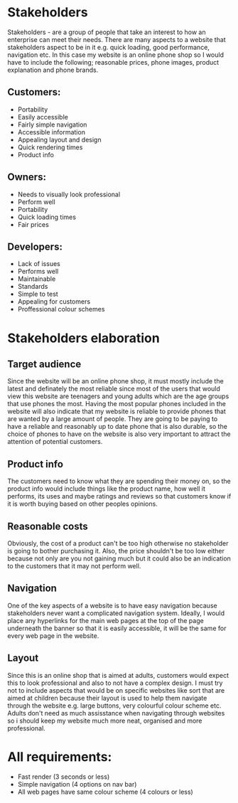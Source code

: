 # Stakeholders

Stakeholders - are a group of people that take an interest to how an enterprise can meet their needs. There are many aspects to a website that stakeholders aspect to be in it e.g. quick loading, good performance, navigation etc. In this case my website is an online phone shop so I would have to include the following; reasonable prices, phone images, product explanation and phone brands.

## Customers:
- Portability
- Easily accessible
- Fairly simple navigation
- Accessible information
- Appealing layout and design
- Quick rendering times
- Product info

## Owners:
- Needs to visually look professional
- Perform well 
- Portability
- Quick loading times
- Fair prices

## Developers:
- Lack of issues
- Performs well
- Maintainable
- Standards
- Simple to test
- Appealing for customers
- Proffessional colour schemes

# Stakeholders elaboration

## Target audience
Since the website will be an online phone shop, it must mostly include the latest and definately the most reliable since most of the users that would view this website are teenagers and young adults which are the age groups that use phones the most. Having the most popular phones included in the website will also indicate that my website is reliable to provide phones that are wanted by a large amount of people. They are going to be paying to have a reliable and reasonably up to date phone that is also durable, so the choice of phones to have on the website is also very important to attract the attention of potential customers.

## Product info
The customers need to know what they are spending their money on, so the product info would include things like the product name, how well it performs, its uses and maybe ratings and reviews so that customers know if it is worth buying based on other peoples opinions.

## Reasonable  costs
Obviously, the cost of a product can't be too high otherwise no stakeholder is going to bother purchasing it. Also, the price shouldn't be too low either because not only are you not gaining much but it could also be an indication to the customers that it may not perform well. 

## Navigation
One of the key aspects of a website is to have easy navigation because stakeholders never want a complicated navigation system. Ideally, I would place any hyperlinks for the main web pages at the top of the page underneath the banner so that it is easily accessible, it will be the same for every web page in the website. 

## Layout
Since this is an online shop that is aimed at adults, customers would expect this to look professional and also to not have a complex design. I must try not to include aspects that would be on specific websites like sort that are aimed at children because their layout is used to help them navigate through the website e.g. large buttons, very colourful colour scheme etc. Adults don't need as much assisstance when navigating through websites so i should keep my website much more neat, organised and more professional. 

# All requirements:
- Fast render (3 seconds or less)
- Simple navigation (4 options on nav bar)
- All web pages have same colour scheme (4 colours or less)